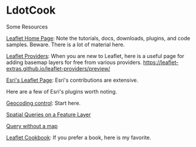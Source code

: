 # LdotCook
Some Resources

<a href="https://leafletjs.com/" target="_blank">Leaflet Home Page</a>: Note the tutorials, docs, downloads, plugins, and code samples. Beware. There is a lot of material here.

<a href="" target="_blank">Leaflet Providers</a>: When you are new to Leaflet, here is a useful page for adding basemap layers for free from various providers.
https://leaflet-extras.github.io/leaflet-providers/preview/

<a href="https://esri.github.io/esri-leaflet/" target="_blank">Esri's Leaflet Page</a>: Esri's contributions are extensive.

Here are a few of Esri's plugins worth noting.

<a href="https://esri.github.io/esri-leaflet/examples/geocoding-control.html" target="_blank">Geocoding control</a>: Start here.

<a href="https://esri.github.io/esri-leaflet/examples/spatial-queries.html" target="_blank">Spatial Queries on a Feature Layer</a>

<a href="https://esri.github.io/esri-leaflet/examples/query-no-map.html" target="_blank">Query without a map</a>

<a href="https://locatepress.com/lcb" target="_blank">Leaflet Cookbook</a>: If you prefer a book, here is my favorite.
